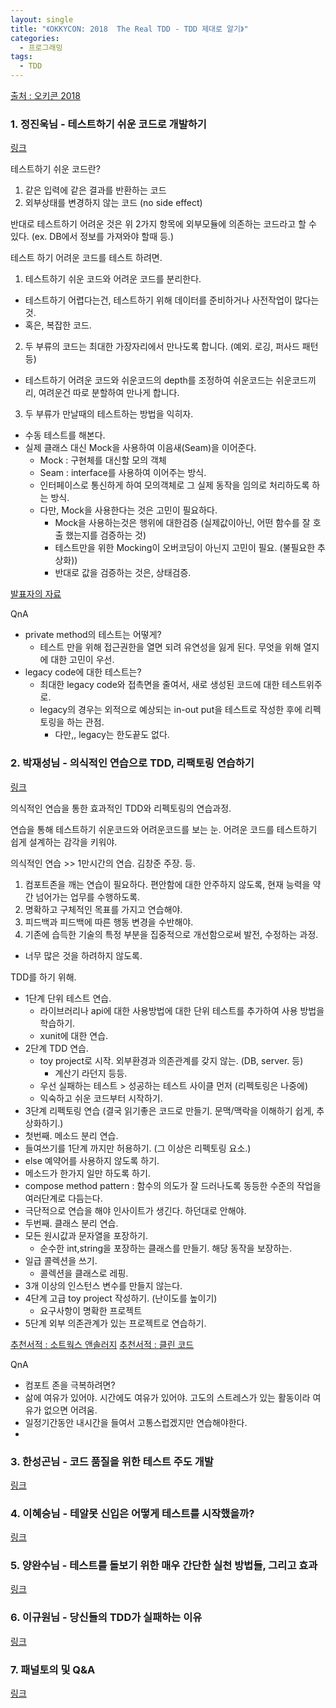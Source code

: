 ```yaml
---
layout: single
title: "《OKKYCON: 2018  The Real TDD - TDD 제대로 알기》"
categories: 
  - 프로그래밍
tags:
  - TDD
---
```


[출처 : 오키콘 2018](https://okky.kr/article/538114)

### 1. 정진욱님 - 테스트하기 쉬운 코드로 개발하기 
[링크](https://youtu.be/Cz_a2gQp63c)

테스트하기 쉬운 코드란?
1. 같은 입력에 같은 결과를 반환하는 코드
2. 외부상태를 변경하지 않는 코드 (no side effect)

반대로 테스트하기 어려운 것은 위 2가지 항목에 외부모듈에 의존하는 코드라고 할 수 있다.
(ex. DB에서 정보를 가져와야 할때 등.)

테스트 하기 어려운 코드를 테스트 하려면.
1. 테스트하기 쉬운 코드와 어려운 코드를 분리한다.
  * 테스트하기 어렵다는건, 테스트하기 위해 데이터를 준비하거나 사전작업이 많다는 것.
  * 혹은, 복잡한 코드.
2. 두 부류의 코드는 최대한 가장자리에서 만나도록 합니다. (예외. 로깅, 퍼사드 패턴 등)
  * 테스트하기 어려운 코드와 쉬운코드의 depth를 조정하여 쉬운코드는 쉬운코드끼리, 여려운건 따로 분할하여 만나게 합니다.
3. 두 부류가 만날때의 테스트하는 방법을 익히자.
  * 수동 테스트를 해본다.
  * 실제 클래스 대신 Mock을 사용하여 이음새(Seam)을 이어준다.
    * Mock : 구현체를 대신할 모의 객체
    * Seam : interface를 사용하여 이어주는 방식.
    * 인터페이스로 통신하게 하여 모의객체로 그 실제 동작을 임의로 처리하도록 하는 방식.
    * 다만, Mock을 사용한다는 것은 고민이 필요하다.
      * Mock을 사용하는것은 행위에 대한검증 (실제값이아닌, 어떤 함수를 잘 호출 했는지를 검증하는 것)
      * 테스트만을 위한 Mocking이 오버코딩이 아닌지 고민이 필요. (불필요한 추상화))
      * 반대로 값을 검증하는 것은, 상태검증.

[발표자의 자료](http://jwchung.github.io/testing-oh-my)

QnA
* private method의 테스트는 어떻게?
  * 테스트 만을 위해 접근권한을 열면 되려 유연성을 잃게 된다. 무엇을 위해 열지에 대한 고민이 우선.
* legacy code에 대한 테스트는?
  * 최대한 legacy code와 접촉면을 줄여서, 새로 생성된 코드에 대한 테스트위주로.
  * legacy의 경우는 외적으로 예상되는 in-out put을 테스트로 작성한 후에 리펙토링을 하는 관점.
    * 다만,, legacy는 한도끝도 없다.

### 2. 박재성님 - 의식적인 연습으로 TDD, 리팩토링 연습하기
[링크](https://youtu.be/cVxqrGHxutU)

의식적인 연습을 통한 효과적인 TDD와 리펙토링의 연습과정.

연습을 통해 테스트하기 쉬운코드와 어려운코드를 보는 눈.
어려운 코드를 테스트하기 쉽게 설계하는 감각을 키워야.

의식적인 연습 >> 1만시간의 연습. 김창준 주장. 등.
1. 컴포트존을 깨는 연습이 필요하다. 편안함에 대한 안주하지 않도록, 현재 능력을 약간 넘어가는 업무를 수행하도록.
2. 명확하고 구체적인 목표를 가지고 연습해야.
3. 피드백과 피드백에 따른 행동 변경을 수반해야.
4. 기존에 습득한 기술의 특정 부분을 집중적으로 개선함으로써 발전, 수정하는 과정.
  * 너무 많은 것을 하려하지 않도록.

TDD를 하기 위해.
* 1단계 단위 테스트 연습.
  * 라이브러리나 api에 대한 사용방법에 대한 단위 테스트를 추가하여 사용 방법을 학습하기.
  * xunit에 대한 연습.
* 2단계 TDD 연습.
  * toy project로 시작. 외부환경과 의존관계를 갖지 않는. (DB, server. 등)
    * 계산기 라던지 등등.
  * 우선 실패하는 테스트 > 성공하는 테스트 사이클 먼저 (리펙토링은 나중에)
  * 익숙하고 쉬운 코드부터 시작하기.
* 3단계 리펙토링 연습 (결국 읽기좋은 코드로 만들기. 문맥/맥락을 이해하기 쉽게, 추상화하기.)
 * 첫번째. 메소드 분리 연습.
  * 들여쓰기를 1단계 까지만 허용하기. (그 이상은 리펙토링 요소.)
  * else 예약어를 사용하지 않도록 하기.
  * 메소드가 한가지 일만 하도록 하기.
  * compose method pattern : 함수의 의도가 잘 드러나도록 동등한 수준의 작업을 여러단계로 다듬는다.
  * 극단적으로 연습을 해야 인사이트가 생긴다. 하던대로 안해야.
 * 두번째. 클래스 분리 연습.
  * 모든 원시값과 문자열을 포장하기.
    * 순수한 int,string을 포장하는 클래스를 만들기. 해당 동작을 보장하는.
  * 일급 콜렉션을 쓰기.
    * 콜렉션을 클래스로 레핑.
  * 3개 이상의 인스턴스 변수를 만들지 않는다.
* 4단계 고급 toy project 작성하기. (난이도를 높이기)
  * 요구사항이 명확한 프로젝트
* 5단계 외부 의존관계가 있는 프로젝트로 연습하기.

[추천서적 : 소트웍스 앤솔러지](https://www.aladin.co.kr/shop/wproduct.aspx?ItemId=3273852)
[추천서적 : 클린 코드](https://www.aladin.co.kr/shop/wproduct.aspx?ItemId=34083680)

QnA
* 컴포트 존을 극복하려면?
 * 삶에 여유가 있어야. 시간에도 여유가 있어야. 고도의 스트레스가 있는 활동이라 여유가 없으면 어려움.
 * 일정기간동안 내시간을 들여서 고통스럽겠지만 연습해야한다.
* 

### 3. 한성곤님 - 코드 품질을 위한 테스트 주도 개발
[링크](https://youtu.be/dC2NIjTsH8E)

### 4. 이혜승님 - 테알못 신입은 어떻게 테스트를 시작했을까?
[링크](https://youtu.be/1bTIMHsUeIk)

### 5. 양완수님 - 테스트를 돌보기 위한 매우 간단한 실천 방법들, 그리고 효과
[링크](https://youtu.be/KXxPzokPpbc)

### 6. 이규원님 - 당신들의 TDD가 실패하는 이유
[링크](https://youtu.be/UttzAcbuk5k)

### 7. 패널토의 및 Q&A
[링크](https://youtu.be/Fal7o_BdaJk)
